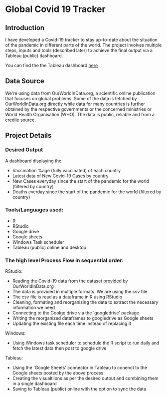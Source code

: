 # Global Covid 19 Tracker

## Introduction
I have developed a Covid-19 tracker to stay up-to-date about the situation of the pandemic in different parts of the world. The project involves multiple steps, inputs and tools (described later) to achieve the final output via a Tableau (public) dashboard.

You can find the the Tableau dashboard [here](https://public.tableau.com/app/profile/vineetsarpal/viz/MyCovid-19Tracker/Covid-19Tracker)

## Data Source
We're using data from OurWorldInData.org, a scientific online publication that focuses on global problems. Some of the data is fetched by OurWorldInData.org directly while data for many countries is further obtained by the respective governments or the concerned ministries or World Health Organisation (WHO). The data is public, reliable and from a credile source.

## Project Details
### Desired Output
A dashboard displaying the:
* Vaccination %age (fully vaccinated) of each country
* Latest data of New Covid-19 Cases by country
* New Cases everyday since the start of the pandemic for the world (filtered by country)
* Deaths everday since the start of the pandemic for the world (filtered by country)

### Tools/Languages used:
* R
* RStudio
* Google drive
* Google sheets
* Windows Task scheduler
* Tableau (public) online and desktop

### The high level Process Flow in sequential order:
RStudio:
* Reading the Covid-19 data from the dataset provided by OurWorldInData.org
* The data is provided in multiple formats. We are using the csv file
* The csv file is read as a dataframe in R using RStudio
* Cleaning, formating and reorganizing the data to extract the necessary information we need
* Connecting to the Goolge drive via the 'googledrive' package
* Writing the reorganized dataframes to googledrive as Google sheets
* Updating the existing file each time instead of replacing it

Windows:
* Using Windows task scheduler to schedule the R script to run daily and fetch the latest data then post to google drive

Tableau:
* Using the 'Google Sheets' connector in Tableau to conenct to the Google sheets posted by the above process
* Creating the visualtiions as per the desired output and combining them in a single dashboard
* Saving to Tableau (public) online with the option to sync the data
